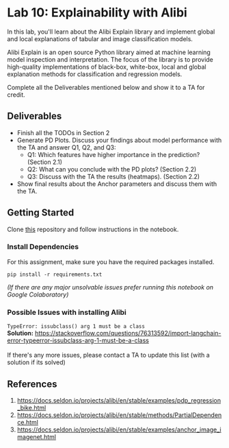 # Lab 10: Explainability with Alibi
In this lab, you'll learn about the Alibi Explain library and implement global and local explanations of tabular and image classification models.

Alibi Explain is an open source Python library aimed at machine learning model inspection and interpretation. The focus of the library is to provide high-quality implementations of black-box, white-box, local and global explanation methods for classification and regression models.

Complete all the Deliverables mentioned below and show it to a TA for credit.

## Deliverables
- Finish all the TODOs in Section 2
- Generate PD Plots. Discuss your findings about model performance with the TA and answer Q1, Q2, and Q3:
     - Q1: Which features have higher importance in the prediction? (Section 2.1)
     - Q2: What can you conclude with the PD plots? (Section 2.2)
     - Q3: Discuss with the TA the results (heatmaps). (Section 2.2)
- Show final results  about the Anchor parameters and discuss them with the TA.

## Getting Started
Clone [this](https://github.com/pedrogbmendes/mlip-explainability-lab) repository and follow instructions in the notebook.

### Install Dependencies

For this assignment, make sure you have the required packages installed.
```
pip install -r requirements.txt
```
_(If there are any major unsolvable issues prefer running this notebook on Google Colaboratory)_

### Possible Issues with installing Alibi
`TypeError: issubclass() arg 1 must be a class` \
**Solution:** https://stackoverflow.com/questions/76313592/import-langchain-error-typeerror-issubclass-arg-1-must-be-a-class
<br><br>
If there's any more issues, please contact a TA to update this list (with a solution if its solved)

## References
1. https://docs.seldon.io/projects/alibi/en/stable/examples/pdp_regression_bike.html
2. https://docs.seldon.io/projects/alibi/en/stable/methods/PartialDependence.html
3. https://docs.seldon.io/projects/alibi/en/stable/examples/anchor_image_imagenet.html



